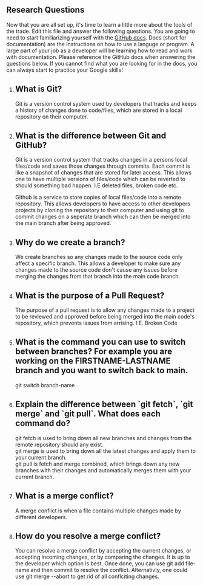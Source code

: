 ## Research Questions 

Now that you are all set up, it's time to learn a little more about the tools of the trade. Edit this file and answer the following questions. You are going to need to start familiarizing yourself with the [GitHub docs](https://docs.github.com/en). Docs (short for documentation) are the instructions on how to use a languge or program. A large part of your job as a developer will be learning how to read and work with documentation. Please reference the GitHub docs when answering the questions below. If you cannot find what you are looking for in the docs, you can always start to practice your Google skills!

1. <h2>What is Git?</h2>
    Git is a version control system used by developers that tracks and keeps a history of changes done to code/files, which
    are stored in a local repository on their computer.

2. <h2>What is the difference between Git and GitHub?</h2>
    Git is a version control system that tracks changes in a persons local files/code and saves those changes through commits.
    Each commit is like a snapshot of changes that are stored for later access. 
    This allows one to have multiple versions of files/code which can be reverted to should something bad happen.
    I.E deleted files, broken code etc.

    Github is a service to store copies of local files/code into a remote repository.
    This allows developers to have access to other developers projects by cloning the repository to their computer 
    and using git to commit changes on a seperate branch which can then be merged into the main branch after being approved.

3. <h2>Why do we create a branch?</h2>
    We create branches so any changes made to the source code only affect a specific branch.
    This allows a developer to make sure any changes made to the source code don't cause any 
    issues before merging the changes from that branch into the main code branch.

4. <h2>What is the purpose of a Pull Request?</h2>
    The purpose of a pull request is to allow any changes made to a project to be reviewed and approved before
    being merged into the main code's repository, which prevents issues from arrising.
    I.E. Broken Code

5. <h2>What is the command you can use to switch between branches? For example you are working on the FIRSTNAME-LASTNAME branch and you want to switch back to main.</h2>
    git switch branch-name

6. <h2>Explain the difference between `git fetch`, `git merge` and `git pull`. What does each command do?</h2>
    git fetch is used to bring down all new branches and changes from the remote repository should any exist.<br>
    git merge is used to bring down all the latest changes and apply them to your current branch.<br>
    git pull is fetch and merge combined, which brings down any new branches with their changes and 
    automatically merges them with your current branch.

7. <h2>What is a merge conflict?</h2>
    A merge conflict is when a file contains multiple changes made by different developers.

8. <h2>How do you resolve a merge conflict?</h2>
    You can resolve a merge conflict by accepting the current changes, or accepting incoming changes,
    or by comparing the changes. It is up to the developer which option is best.
    Once done, you can use git add file-name and then commit to resolve the conflict.
    Alternativly, one could use git merge --abort to get rid of all conflciting changes.

